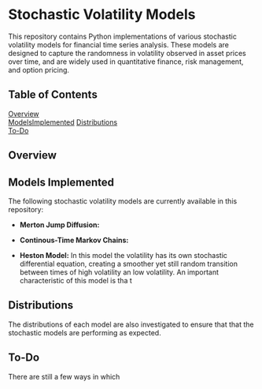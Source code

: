 # Stochastic Volatility Models

This repository contains Python implementations of various stochastic volatility models for financial time series analysis. These models are designed to capture the randomness in volatility observed in asset prices over time, and are widely used in quantitative finance, risk management, and option pricing.

## Table of Contents

[Overview](#Overview)  
[ModelsImplemented](#ModelsImplemented) 
[Distributions](#Distributions)  
[To-Do](#To-Do)  


## Overview


## Models Implemented

The following stochastic volatility models are currently available in this repository:

- **Merton Jump Diffusion:**

- **Continous-Time Markov Chains:**

- **Heston Model:** In this model the volatility has its own stochastic differential equation, creating a smoother yet still random transition between times of high volatility an low volatility. An important characteristic of this model is tha t



## Distributions
The distributions of each model are also investigated to ensure that that the stochastic models are performing as expected.

## To-Do

There are still a few ways in which 
